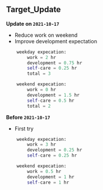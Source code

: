 ## Target_Update

**Update on `2021-10-17`**
- Reduce work on weekend
- Improve development expectation
```py
    weekday expecation:
        work = 2 hr
        development = 0.75 hr
        self-care = 0.25 hr
        total = 3 

    weekend expecation:
        work = 0 hr
        development = 1.5 hr
        self-care = 0.5 hr
        total = 2
```

**Before `2021-10-17`**
- First try
```py
    weekday expecation:
        work = 3 hr
        development = 0.25 hr
        self-care = 0.25 hr

    weekend expecation:
        work = 0.5 hr
        development = 1 hr
        self-care = 1 hr
```
